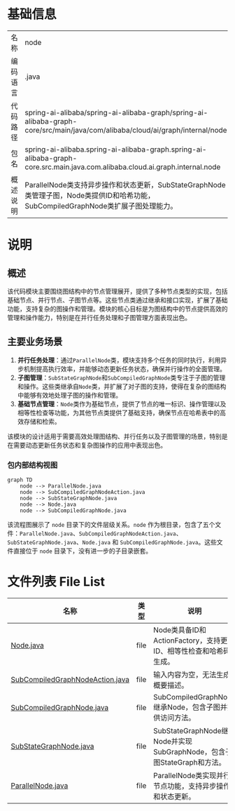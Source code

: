 # 基础信息

|      |      |
|------|------|
| 名称 | node |
| 编码语言 | .java |
| 代码路径 | spring-ai-alibaba/spring-ai-alibaba-graph/spring-ai-alibaba-graph-core/src/main/java/com/alibaba/cloud/ai/graph/internal/node |
| 包名 | spring-ai-alibaba.spring-ai-alibaba-graph.spring-ai-alibaba-graph-core.src.main.java.com.alibaba.cloud.ai.graph.internal.node |
| 概述说明 | ParallelNode类支持异步操作和状态更新，SubStateGraphNode类管理子图，Node类提供ID和哈希功能，SubCompiledGraphNode类扩展子图处理能力。 |

# 说明

## 概述
该代码模块主要围绕图结构中的节点管理展开，提供了多种节点类型的实现，包括基础节点、并行节点、子图节点等。这些节点类通过继承和接口实现，扩展了基础功能，支持复杂的图操作和管理。模块的核心目标是为图结构中的节点提供高效的管理和操作能力，特别是在并行任务处理和子图管理方面表现出色。

## 主要业务场景
1. **并行任务处理**：通过`ParallelNode`类，模块支持多个任务的同时执行，利用异步机制提高执行效率，并能够动态更新任务状态，确保并行操作的全面管理。
2. **子图管理**：`SubStateGraphNode`和`SubCompiledGraphNode`类专注于子图的管理和操作。这些类继承自`Node`类，并扩展了对子图的支持，使得在复杂的图结构中能够有效地处理子图的操作和管理。
3. **基础节点管理**：`Node`类作为基础节点，提供了节点的唯一标识、操作管理以及相等性检查等功能，为其他节点类提供了基础支持，确保节点在哈希表中的高效存储和检索。

该模块的设计适用于需要高效处理图结构、并行任务以及子图管理的场景，特别是在需要动态更新任务状态和复杂图操作的应用中表现出色。


### 包内部结构视图

```mermaid
graph TD
    node --> ParallelNode.java
    node --> SubCompiledGraphNodeAction.java
    node --> SubStateGraphNode.java
    node --> Node.java
    node --> SubCompiledGraphNode.java
```

该流程图展示了 `node` 目录下的文件层级关系。`node` 作为根目录，包含了五个文件：`ParallelNode.java`、`SubCompiledGraphNodeAction.java`、`SubStateGraphNode.java`、`Node.java` 和 `SubCompiledGraphNode.java`。这些文件直接位于 `node` 目录下，没有进一步的子目录嵌套。

# 文件列表 File List

| 名称   | 类型  | 说明 |
|-------|------|-------------|
| [Node.java](Node.md) | file | Node类具备ID和ActionFactory，支持更新ID、相等性检查和哈希码生成。 |
| [SubCompiledGraphNodeAction.java](SubCompiledGraphNodeAction.md) | file | 输入内容为空，无法生成概要描述。 |
| [SubCompiledGraphNode.java](SubCompiledGraphNode.md) | file | SubCompiledGraphNode继承Node，包含子图并提供访问方法。 |
| [SubStateGraphNode.java](SubStateGraphNode.md) | file | SubStateGraphNode继承Node并实现SubGraphNode，包含子图StateGraph和方法。 |
| [ParallelNode.java](ParallelNode.md) | file | ParallelNode类实现并行节点功能，支持异步操作和状态更新。 |


